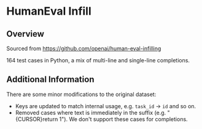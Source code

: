 # HumanEval Infill

## Overview

Sourced from https://github.com/openai/human-eval-infilling

164 test cases in Python, a mix of multi-line and single-line completions.

## Additional Information

There are some minor modifications to the original dataset:

- Keys are updated to match internal usage, e.g. `task_id` -> `id` and so on.
- Removed cases where text is immediately in the suffix (e.g. "{CURSOR}return 1"). We don't support these cases for completions.
